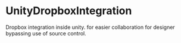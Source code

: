 # UnityDropboxIntegration
Dropbox integration inside unity. for easier collaboration for designer bypassing use of source control.

